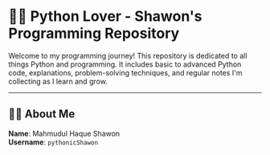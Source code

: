 # 👨‍💻 Python Lover - Shawon's Programming Repository

Welcome to my programming journey! This repository is dedicated to all things Python and programming. It includes basic to advanced Python code, explanations, problem-solving techniques, and regular notes I'm collecting as I learn and grow.

---

## 🧑‍💻 About Me

**Name**: Mahmudul Haque Shawon  
**Username**: `pythonicShawon`  
